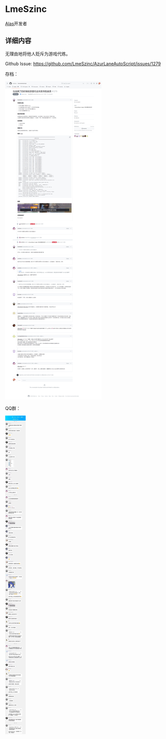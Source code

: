 # LmeSzinc

[Alas](https://github.com/LmeSzinc/AzurLaneAutoScript)开发者

## 详细内容

无理由地将他人贬斥为游戏代练。

Github Issue: <https://github.com/LmeSzinc/AzurLaneAutoScript/issues/1279>

存档：

![Github Issue](/img/LmeSzinc.AzurLaneAutoScript.issues.1279.jpg)

QQ群：

![QQ chat record](/img/1707236221479.jpeg)
